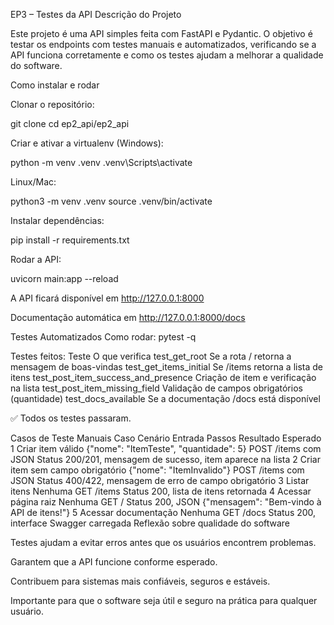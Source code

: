 EP3 – Testes da API
Descrição do Projeto

Este projeto é uma API simples feita com FastAPI e Pydantic.
O objetivo é testar os endpoints com testes manuais e automatizados, verificando se a API funciona corretamente e como os testes ajudam a melhorar a qualidade do software.

Como instalar e rodar

Clonar o repositório:

git clone <link-do-repositorio>
cd ep2_api/ep2_api


Criar e ativar a virtualenv (Windows):

python -m venv .venv
.venv\Scripts\activate


Linux/Mac:

python3 -m venv .venv
source .venv/bin/activate


Instalar dependências:

pip install -r requirements.txt


Rodar a API:

uvicorn main:app --reload


A API ficará disponível em http://127.0.0.1:8000

Documentação automática em http://127.0.0.1:8000/docs

Testes Automatizados
Como rodar:
pytest -q

Testes feitos:
Teste	O que verifica
test_get_root	Se a rota / retorna a mensagem de boas-vindas
test_get_items_initial	Se /items retorna a lista de itens
test_post_item_success_and_presence	Criação de item e verificação na lista
test_post_item_missing_field	Validação de campos obrigatórios (quantidade)
test_docs_available	Se a documentação /docs está disponível

✅ Todos os testes passaram.

Casos de Teste Manuais
Caso	Cenário	Entrada	Passos	Resultado Esperado
1	Criar item válido	{"nome": "ItemTeste", "quantidade": 5}	POST /items com JSON	Status 200/201, mensagem de sucesso, item aparece na lista
2	Criar item sem campo obrigatório	{"nome": "ItemInvalido"}	POST /items com JSON	Status 400/422, mensagem de erro de campo obrigatório
3	Listar itens	Nenhuma	GET /items	Status 200, lista de itens retornada
4	Acessar página raiz	Nenhuma	GET /	Status 200, JSON {"mensagem": "Bem-vindo à API de itens!"}
5	Acessar documentação	Nenhuma	GET /docs	Status 200, interface Swagger carregada
Reflexão sobre qualidade do software

Testes ajudam a evitar erros antes que os usuários encontrem problemas.

Garantem que a API funcione conforme esperado.

Contribuem para sistemas mais confiáveis, seguros e estáveis.

Importante para que o software seja útil e seguro na prática para qualquer usuário.